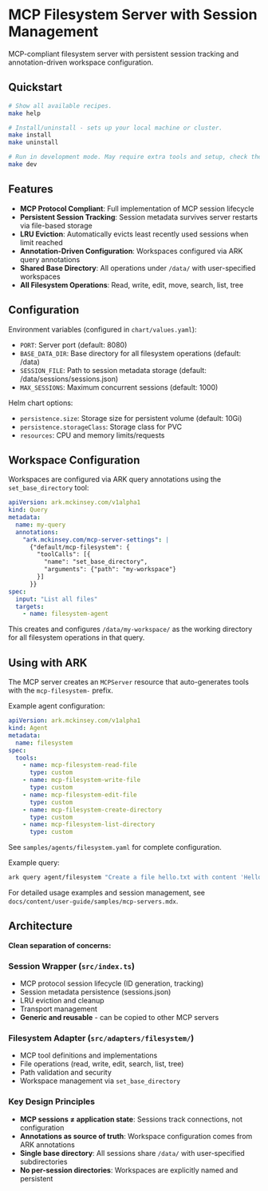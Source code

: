 # MCP Filesystem Server with Session Management

MCP-compliant filesystem server with persistent session tracking and annotation-driven workspace configuration.

## Quickstart

```bash
# Show all available recipes.
make help

# Install/uninstall - sets up your local machine or cluster.
make install
make uninstall

# Run in development mode. May require extra tools and setup, check the README.
make dev
```

## Features

- **MCP Protocol Compliant**: Full implementation of MCP session lifecycle
- **Persistent Session Tracking**: Session metadata survives server restarts via file-based storage
- **LRU Eviction**: Automatically evicts least recently used sessions when limit reached
- **Annotation-Driven Configuration**: Workspaces configured via ARK query annotations
- **Shared Base Directory**: All operations under `/data/` with user-specified workspaces
- **All Filesystem Operations**: Read, write, edit, move, search, list, tree

## Configuration

Environment variables (configured in `chart/values.yaml`):
- `PORT`: Server port (default: 8080)
- `BASE_DATA_DIR`: Base directory for all filesystem operations (default: /data)
- `SESSION_FILE`: Path to session metadata storage (default: /data/sessions/sessions.json)
- `MAX_SESSIONS`: Maximum concurrent sessions (default: 1000)

Helm chart options:
- `persistence.size`: Storage size for persistent volume (default: 10Gi)
- `persistence.storageClass`: Storage class for PVC
- `resources`: CPU and memory limits/requests

## Workspace Configuration

Workspaces are configured via ARK query annotations using the `set_base_directory` tool:

```yaml
apiVersion: ark.mckinsey.com/v1alpha1
kind: Query
metadata:
  name: my-query
  annotations:
    "ark.mckinsey.com/mcp-server-settings": |
      {"default/mcp-filesystem": {
        "toolCalls": [{
          "name": "set_base_directory",
          "arguments": {"path": "my-workspace"}
        }]
      }}
spec:
  input: "List all files"
  targets:
    - name: filesystem-agent
```

This creates and configures `/data/my-workspace/` as the working directory for all filesystem operations in that query.

## Using with ARK

The MCP server creates an `MCPServer` resource that auto-generates tools with the `mcp-filesystem-` prefix.

Example agent configuration:

```yaml
apiVersion: ark.mckinsey.com/v1alpha1
kind: Agent
metadata:
  name: filesystem
spec:
  tools:
    - name: mcp-filesystem-read-file
      type: custom
    - name: mcp-filesystem-write-file
      type: custom
    - name: mcp-filesystem-edit-file
      type: custom
    - name: mcp-filesystem-create-directory
      type: custom
    - name: mcp-filesystem-list-directory
      type: custom
```

See `samples/agents/filesystem.yaml` for complete configuration.

Example query:

```bash
ark query agent/filesystem "Create a file hello.txt with content 'Hello World', then list all files"
```

For detailed usage examples and session management, see `docs/content/user-guide/samples/mcp-servers.mdx`.

## Architecture

**Clean separation of concerns:**

### Session Wrapper (`src/index.ts`)
- MCP protocol session lifecycle (ID generation, tracking)
- Session metadata persistence (sessions.json)
- LRU eviction and cleanup
- Transport management
- **Generic and reusable** - can be copied to other MCP servers

### Filesystem Adapter (`src/adapters/filesystem/`)
- MCP tool definitions and implementations
- File operations (read, write, edit, search, list, tree)
- Path validation and security
- Workspace management via `set_base_directory`

### Key Design Principles
- **MCP sessions ≠ application state**: Sessions track connections, not configuration
- **Annotations as source of truth**: Workspace configuration comes from ARK annotations
- **Single base directory**: All sessions share `/data/` with user-specified subdirectories
- **No per-session directories**: Workspaces are explicitly named and persistent